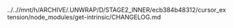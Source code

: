 ../..//mnt/h/ARCHIVE/.UNWRAP/D/STAGE2_INNER/ecb384b48312/cursor_extension/node_modules/get-intrinsic/CHANGELOG.md